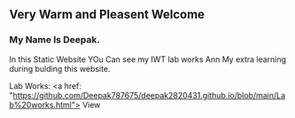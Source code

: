 ## Very Warm and Pleasent Welcome

### My Name Is Deepak.

In this Static Website YOu Can see my IWT lab works Ann My extra learning during bulding this website.  

Lab Works: <a href: "https://github.com/Deepak787675/deepak2820431.github.io/blob/main/Lab%20works.html"> View </a>
